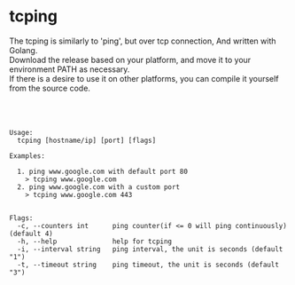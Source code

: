 # tcping
The tcping is similarly to 'ping', but over tcp connection, And written with Golang.  
Download the release based on your platform, and move it to your environment PATH as necessary.  
If there is a desire to use it on other platforms, you can compile it yourself from the source code.  
</br>  
</br>  

```
Usage:  
  tcping [hostname/ip] [port] [flags]  

Examples:  
  
  1. ping www.google.com with default port 80  
    > tcping www.google.com  
  2. ping www.google.com with a custom port  
    > tcping www.google.com 443  
  

Flags:
  -c, --counters int      ping counter(if <= 0 will ping continuously) (default 4)
  -h, --help              help for tcping
  -i, --interval string   ping interval, the unit is seconds (default "1")
  -t, --timeout string    ping timeout, the unit is seconds (default "3")
```